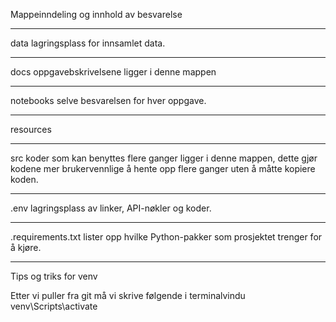 Mappeinndeling og innhold av besvarelse

---

data
lagringsplass for innsamlet data.

---
docs
oppgavebskrivelsene ligger i denne mappen

---

notebooks
selve besvarelsen for hver oppgave.

---

resources

---

src
koder som kan benyttes flere ganger ligger i denne mappen, dette gjør kodene mer brukervennlige å hente opp flere ganger uten å måtte kopiere koden.

---

.env
lagringsplass av linker, API-nøkler og koder.

---

.requirements.txt
lister opp hvilke Python-pakker som prosjektet trenger for å kjøre.

---

Tips og triks for venv

Etter vi puller fra git må vi skrive følgende i terminalvindu venv\Scripts\activate
